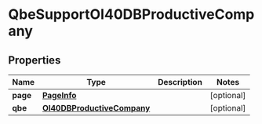 
# QbeSupportOI40DBProductiveCompany

## Properties
Name | Type | Description | Notes
------------ | ------------- | ------------- | -------------
**page** | [**PageInfo**](PageInfo.md) |  |  [optional]
**qbe** | [**OI40DBProductiveCompany**](OI40DBProductiveCompany.md) |  |  [optional]



